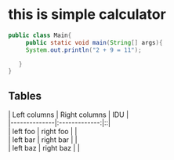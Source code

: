# this is simple calculator

```java
public class Main{
     public static void main(String[] args){
     System.out.println("2 + 9 = 11");

   }
}
```

## Tables

| Left columns | Right columns | IDU |        
|--------------|:-------------:|::|               
| left foo     |   right foo   |  |   
| left bar     |   right bar   |  |  
| left baz     |   right baz   |  |      